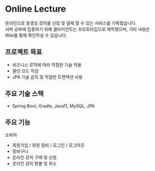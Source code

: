 # Online Lecture
온라인으로 동영상 강의를 신청 및 결제 할 수 있는 서비스를 기획했습니다.  
서버 공부에 집중하기 위해 클라이언트는 프로토타입으로 제작했으며, 기타 내용은 Wiki를 통해 확인하실 수 있습니다.

## 프로젝트 목표
 - 비즈니스 로직에 따라 적절한 기술 적용
 - 클린 코드 작성
 - JPA 기술 습득 및 적절한 트랜잭션 사용

## 주요 기술 스택
 - Spring Boot, Gradle, Java11, MySQL, JPA
 
## 주요 기능
소비자
 - 회원가입 / 회원 탈퇴 / 로그인 / 로그아웃
 - 장바구니
 - 온라인 강의 구매 및 신청
 - 온라인 강의 환불 및 취소
